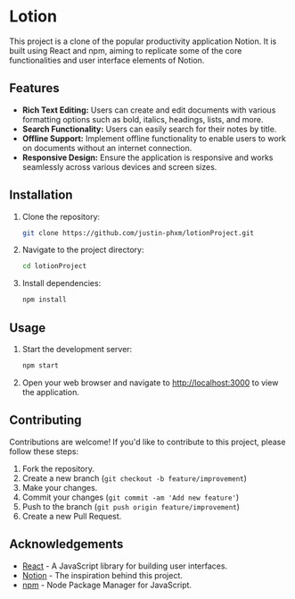 # Lotion

This project is a clone of the popular productivity application Notion. It is built using React and npm, aiming to replicate some of the core functionalities and user interface elements of Notion.

## Features

- **Rich Text Editing:** Users can create and edit documents with various formatting options such as bold, italics, headings, lists, and more.
- **Search Functionality:** Users can easily search for their notes by title.
- **Offline Support:** Implement offline functionality to enable users to work on documents without an internet connection.
- **Responsive Design:** Ensure the application is responsive and works seamlessly across various devices and screen sizes.

## Installation

1. Clone the repository:

   ```bash
   git clone https://github.com/justin-phxm/lotionProject.git
   ```

2. Navigate to the project directory:

   ```bash
   cd lotionProject
   ```

3. Install dependencies:

   ```bash
   npm install
   ```

## Usage

1. Start the development server:

   ```bash
   npm start
   ```

2. Open your web browser and navigate to [http://localhost:3000](http://localhost:3000) to view the application.

## Contributing

Contributions are welcome! If you'd like to contribute to this project, please follow these steps:

1. Fork the repository.
2. Create a new branch (`git checkout -b feature/improvement`)
3. Make your changes.
4. Commit your changes (`git commit -am 'Add new feature'`)
5. Push to the branch (`git push origin feature/improvement`)
6. Create a new Pull Request.

## Acknowledgements

- [React](https://reactjs.org/) - A JavaScript library for building user interfaces.
- [Notion](https://www.notion.so/) - The inspiration behind this project.
- [npm](https://www.npmjs.com/) - Node Package Manager for JavaScript.
